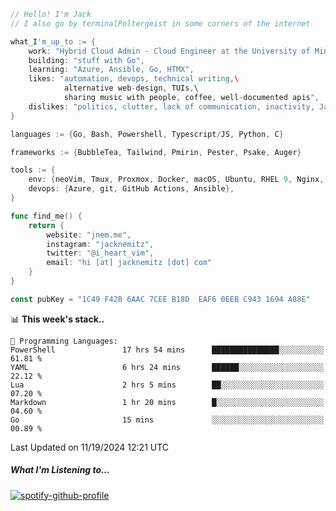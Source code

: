 ```go
// Hello! I'm Jack
// I also go by terminalPoltergeist in some corners of the internet

what_I'm_up_to := {
    work: "Hybrid Cloud Admin - Cloud Engineer at the University of Minnesota",
    building: "stuff with Go",
    learning: "Azure, Ansible, Go, HTMX",
    likes: "automation, devops, technical writing,\
            alternative web-design, TUIs,\
            sharing music with people, coffee, well-documented apis",
    dislikes: "politics, clutter, lack of communication, inactivity, Java",
}

languages := {Go, Bash, Powershell, Typescript/JS, Python, C}

frameworks := {BubbleTea, Tailwind, Pmirin, Pester, Psake, Auger}

tools := {
    env: {neoVim, Tmux, Proxmox, Docker, macOS, Ubuntu, RHEL 9, Nginx, DigitalOcean, Cloudflare},
    devops: {Azure, git, GitHub Actions, Ansible},
}

func find_me() {
    return {
        website: "jnem.me",
        instagram: "jacknemitz",
        twitter: "@i_heart_vim",
        email: "hi [at] jacknemitz [dot] com"
    }
}

const pubKey = "1C49 F42B 6AAC 7CEE B18D  EAF6 0EEB C943 1694 A88E"
```

<!--START_SECTION:waka-->
📊 **This week's stack..** 

```text
💬 Programming Languages: 
PowerShell               17 hrs 54 mins      ███████████████░░░░░░░░░░   61.81 % 
YAML                     6 hrs 24 mins       ██████░░░░░░░░░░░░░░░░░░░   22.12 % 
Lua                      2 hrs 5 mins        ██░░░░░░░░░░░░░░░░░░░░░░░   07.20 % 
Markdown                 1 hr 20 mins        █░░░░░░░░░░░░░░░░░░░░░░░░   04.60 % 
Go                       15 mins             ░░░░░░░░░░░░░░░░░░░░░░░░░   00.89 % 
```


 Last Updated on 11/19/2024 12:21 UTC
<!--END_SECTION:waka-->

##### What I'm Listening to...

[![spotify-github-profile](https://jnem.me/listening-item?maxAge=2592000)](https://jnem.me/listening)
